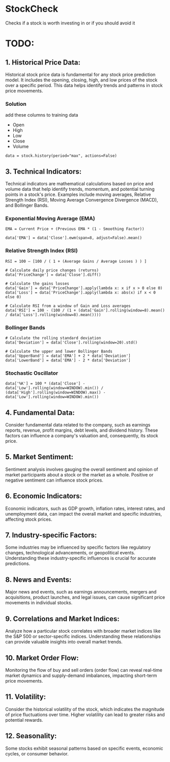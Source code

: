 # StockCheck
Checks if a stock is worth investing in or if you should avoid it

# TODO:

## 1. Historical Price Data:
Historical stock price data is fundamental for any stock price prediction model. It includes the opening, closing, high, and low prices of the stock over a specific period. This data helps identify trends and patterns in stock price movements.

### Solution
add these columns to training data
- Open
- High
- Low
- Close
- Volume
```
data = stock.history(period="max", actions=False)
```

## 3. Technical Indicators:
Technical indicators are mathematical calculations based on price and volume data that help identify trends, momentum, and potential turning points in a stock's price. Examples include moving averages, Relative Strength Index (RSI), Moving Average Convergence Divergence (MACD), and Bollinger Bands.

### Exponential Moving Average (EMA)
`EMA = Current Price + (Previous EMA * (1 - Smoothing Factor))`
```
data['EMA'] = data['Close'].ewm(span=8, adjust=False).mean()
```

### Relative Strength Index (RSI)
`RSI = 100 – [100 / ( 1 + (Average Gains / Average Losses ) ) ]`
```
# Calculate daily price changes (returns)
data['PriceChange'] = data['Close'].diff()

# Calculate the gains losses
data['Gain'] = data['PriceChange'].apply(lambda x: x if x > 0 else 0)
data['Loss'] = data['PriceChange'].apply(lambda x: abs(x) if x < 0 else 0)

# Calculate RSI from a window of Gain and Loss averages
data['RSI'] = 100 - (100 / (1 + (data['Gain'].rolling(window=8).mean() / data['Loss'].rolling(window=8).mean())))
```

### Bollinger Bands
```
# Calculate the rolling standard deviation
data['Deviation'] = data['Close'].rolling(window=20).std()

# Calculate the upper and lower Bollinger Bands
data['UpperBand'] = data['EMA'] + 2 * data['Deviation']
data['LowerBand'] = data['EMA'] - 2 * data['Deviation']
```

### Stochastic Oscillator

```
data['%K'] = 100 * (data['Close'] - data['Low'].rolling(window=WINDOW).min()) / (data['High'].rolling(window=WINDOW).max() - data['Low'].rolling(window=WINDOW).min())
```


## 4. Fundamental Data:
Consider fundamental data related to the company, such as earnings reports, revenue, profit margins, debt levels, and dividend history. These factors can influence a company's valuation and, consequently, its stock price.

## 5. Market Sentiment:
Sentiment analysis involves gauging the overall sentiment and opinion of market participants about a stock or the market as a whole. Positive or negative sentiment can influence stock prices.

## 6. Economic Indicators:
Economic indicators, such as GDP growth, inflation rates, interest rates, and unemployment data, can impact the overall market and specific industries, affecting stock prices.

## 7. Industry-specific Factors:
Some industries may be influenced by specific factors like regulatory changes, technological advancements, or geopolitical events. Understanding these industry-specific influences is crucial for accurate predictions.

## 8. News and Events:
Major news and events, such as earnings announcements, mergers and acquisitions, product launches, and legal issues, can cause significant price movements in individual stocks.

## 9. Correlations and Market Indices:
Analyze how a particular stock correlates with broader market indices like the S&P 500 or sector-specific indices. Understanding these relationships can provide valuable insights into overall market trends.

## 10. Market Order Flow:
Monitoring the flow of buy and sell orders (order flow) can reveal real-time market dynamics and supply-demand imbalances, impacting short-term price movements.

## 11. Volatility:
Consider the historical volatility of the stock, which indicates the magnitude of price fluctuations over time. Higher volatility can lead to greater risks and potential rewards.

## 12. Seasonality:
Some stocks exhibit seasonal patterns based on specific events, economic cycles, or consumer behavior.
